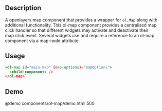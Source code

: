 <!--

@module {can.Component} components/ol-map <ol-map />
@parent geocola.components

-->

## Description

A openlayers map component that provides a wrapper for `ol.Map` along with additional functionality. This ol-map component provides a centralized map click handler so that different widgets may activate and deactivate their map click event. Several widgets use and require a reference to an ol-map component via a map-node attribute.

## Usage

```html
<ol-map id="main-map" {map-options}="mapOptions">
  <child-components />
</ol-map>`
```


## Demo

@demo components/ol-map/demo.html 500
